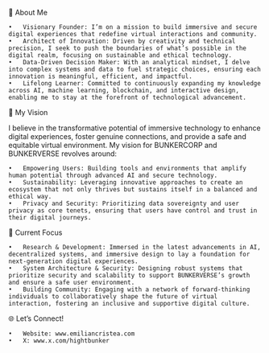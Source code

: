 🌌 About Me

	•	Visionary Founder: I’m on a mission to build immersive and secure digital experiences that redefine virtual interactions and community.
	•	Architect of Innovation: Driven by creativity and technical precision, I seek to push the boundaries of what’s possible in the digital realm, focusing on sustainable and ethical technology.
	•	Data-Driven Decision Maker: With an analytical mindset, I delve into complex systems and data to fuel strategic choices, ensuring each innovation is meaningful, efficient, and impactful.
	•	Lifelong Learner: Committed to continuously expanding my knowledge across AI, machine learning, blockchain, and interactive design, enabling me to stay at the forefront of technological advancement.

🔭 My Vision

I believe in the transformative potential of immersive technology to enhance digital experiences, foster genuine connections, and provide a safe and equitable virtual environment. My vision for BUNKERCORP and BUNKERVERSE revolves around:

	•	Empowering Users: Building tools and environments that amplify human potential through advanced AI and secure technology.
	•	Sustainability: Leveraging innovative approaches to create an ecosystem that not only thrives but sustains itself in a balanced and ethical way.
	•	Privacy and Security: Prioritizing data sovereignty and user privacy as core tenets, ensuring that users have control and trust in their digital journeys.

🚀 Current Focus

	•	Research & Development: Immersed in the latest advancements in AI, decentralized systems, and immersive design to lay a foundation for next-generation digital experiences.
	•	System Architecture & Security: Designing robust systems that prioritize security and scalability to support BUNKERVERSE’s growth and ensure a safe user environment.
	•	Building Community: Engaging with a network of forward-thinking individuals to collaboratively shape the future of virtual interaction, fostering an inclusive and supportive digital culture.

🌐 Let’s Connect!

	•	Website: www.emiliancristea.com
	•	X: www.x.com/hightbunker
